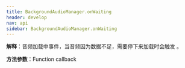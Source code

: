 ```yaml
---
title: BackgroundAudioManager.onWaiting 
header: develop
nav: api
sidebar: BackgroundAudioManager.onWaiting 
---
```



**解释**：音频加载中事件，当音频因为数据不足，需要停下来加载时会触发 。

**方法参数**：Function callback

